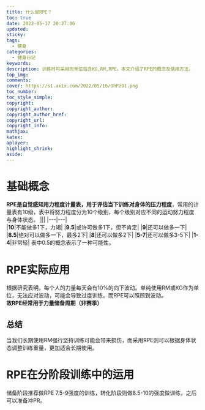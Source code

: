 ```yaml
---
title: 什么是RPE？
toc: true
date: 2022-05-17 20:27:06
updated:
sticky:
tags:
  - 健身
categories:
  - 健身日记
keywords:
description: 训练时可采用的单位包含KG,RM,RPE。本文介绍了RPE的概念及使用方法。
top_img:
comments:
cover: https://s1.ax1x.com/2022/05/16/OhPzO1.png
toc_number:
toc_style_simple:
copyright:
copyright_author:
copyright_author_href:
copyright_url:
copyright_info:
mathjax:
katex:
aplayer:
highlight_shrink:
aside:
---
```

# 基础概念
**RPE是自觉感知用力程度计量表，用于评估当下训练对身体的压力程度**，常用的计量表有10级，表中将努力程度分为10个级别，每个级别对应不同的运动努力程度与身体状态。
|||
|---|---|   
|**10**|不能做多1下，力竭|
|**9.5**|或许可做多1下，但不肯定|
|**9**|还可以做多一下|
|**8.5**|绝对可以做多一下，最多2下|
|**8**|还可以做多2下|
|**5-7**|还可以做多3-5下|
|**1-4**|非常轻|
表中0.5的概念表示了一种可能性。
# RPE实际应用
根据研究表明，每个人的力量每天会有10%的向下波动。单纯使用RM或KG作为单位，无法应对波动，可能会导致过度训练。而RPE可以照顾到波动。    
**故RPE经常用于力量储备周期（非赛季）**  
## 总结
当我们长期使用RM强行坚持训练可能会带来损伤，而采用RPE则可以根据身体状态调整训练重量，更加适合长期使用。
# RPE在分阶段训练中的运用
储备阶段推荐做RPE 7.5-9强度的训练，转化阶段则做8.5-10的强度做训练，之后可以准备冲PR。